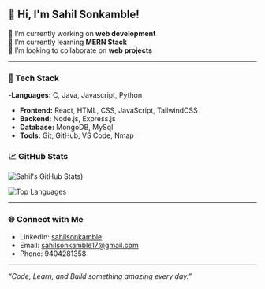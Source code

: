 ## 👋 Hi, I'm Sahil Sonkamble!

🔭 I’m currently working on **web development**  
🌱 I’m currently learning **MERN Stack**  
👯 I’m looking to collaborate on **web projects**  

---

### 🚀 Tech Stack
-**Languages:** C, Java, Javascript, Python
- **Frontend:** React, HTML, CSS, JavaScript, TailwindCSS
- **Backend:** Node.js, Express.js 
- **Database:** MongoDB, MySql
- **Tools:** Git, GitHub, VS Code, Nmap



### 📈 GitHub Stats

![Sahil's GitHub Stats](https://github-readme-stats.vercel.app/api?username=sonkamblesahil&show_icons=true&theme=radical))

![Top Languages](https://github-readme-stats.vercel.app/api/top-langs/?username=sonkamblesahil&layout=compact&theme=tokyonight)

---

### 🌐 Connect with Me

- LinkedIn: [sahilsonkamble](www.linkedin.com/in/sonkamblesahil)
- Email: sahilsonkamble17@gmail.com
- Phone: 9404281358

---

_“Code, Learn, and Build something amazing every day.”_

